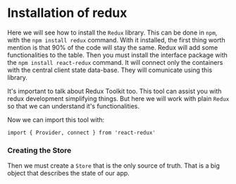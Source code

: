 # Installation of redux
Here we will see how to install the `Redux` library. This can be done in `npm`, with the `npm install redux` command.
With it installed, the first thing worth mention is that 90% of the code will stay the same. Redux will add some functionalities to the table.
Then you must install the interface package with the `npm install react-redux` command. It will connect only the containers with the central client state data-base. They will comunicate using this library.

It's important to talk about Redux Toolkit too. This tool can assist you with redux development simplifying things. But here we will work with plain `Redux` so that we can understand it's functionalities.

Now we can import this tool with:

```
import { Provider, connect } from 'react-redux'
```

### Creating the Store
Then we must create a `Store` that is the only source of truth. That is a big object that describes the state of our app.




